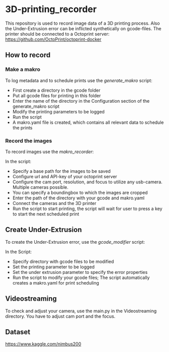 # 3D-printing_recorder

This repository is used to record image data of a 3D printing process.
Also the Under-Extrusion error can be inflicted synthetically on gcode-files.
The printer should be connected to a Octoprint server: https://github.com/OctoPrint/octoprint-docker

## How to record

### Make a makro

To log metadata and to schedule prints use the *generate_makro* script:

  - First create a directory in the gcode folder
  - Put all gcode files for printing in this folder
  - Enter the name of the directory in the Configuration section of the generate_makro script
  - Modify the printing parameters to be logged
  - Run the script
  - A makro.yaml file is created, which contains all relevant data to schedule the prints
  
  
### Record the images

To record images use the *makro_recorder*:
  
  In the script:
  - Specify a base path for the images to be saved
  - Configure url and API-key of your octoprint server
  - Configure the cam port, resolution, and focus to utilize any usb-camera. Multiple cameras possible.
  - You can specify a boundingbox to which the images are cropped
  - Enter the path of the directory with your gcode and makro.yaml
  - Connect the cameras and the 3D printer
  - Run the script to start printing, the script will wait for user to press a key to start the next scheduled print
  
  
  ## Create Under-Extrusion
    
 To create the Under-Extrusion error, use the *gcode_modifier* script:
    
  In the Script:
  - Specify directory with gcode files to be modified
  - Set the printing parameter to be logged
  - Set the under extrusion parameter to specify the error properties
  - Run the script to modify your gcode files; The script automatically creates a makro.yaml for print scheduling
 
  
## Videostreaming

To check and adjust your camera, use the main.py in the Videostreaming directory. You have to adjust cam port and the focus.

## Dataset

https://www.kaggle.com/nimbus200

